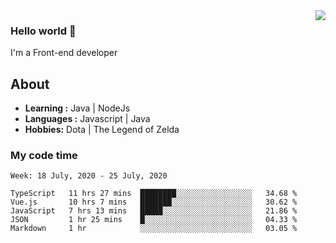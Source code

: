 <img align='right' src="https://github-readme-stats.vercel.app/api?username=jumodada&show_icons=true">

### Hello world 👋

I'm a Front-end developer 
    
## About
-  **Learning :** Java | NodeJs
-  **Languages :** Javascript | Java
-  **Hobbies:** Dota | The Legend of Zelda

### My code time

<!--START_SECTION:waka-->
```text
Week: 18 July, 2020 - 25 July, 2020

TypeScript   11 hrs 27 mins  ████████░░░░░░░░░░░░░░░░░   34.68 % 
Vue.js       10 hrs 7 mins   ███████░░░░░░░░░░░░░░░░░░   30.62 % 
JavaScript   7 hrs 13 mins   █████░░░░░░░░░░░░░░░░░░░░   21.86 % 
JSON         1 hr 25 mins    █░░░░░░░░░░░░░░░░░░░░░░░░   04.33 % 
Markdown     1 hr            ░░░░░░░░░░░░░░░░░░░░░░░░░   03.05 %
```
<!--END_SECTION:waka-->
